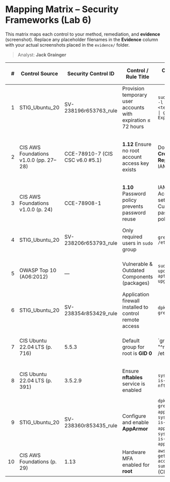 # Mapping Matrix – Security Frameworks (Lab 6)

This matrix maps each control to your method, remediation, and **evidence** (screenshot). Replace any placeholder filenames in the **Evidence** column with your actual screenshots placed in the `evidence/` folder.

> Analyst: **Jack Grainger**

| # | Control Source | Security Control ID | Control / Rule Title | Checked Using | Fix / Remediation | Additional Steps for Compliance | Comments | Evidence |
|---:|---|---|---|---|---|---|---|---|
| 1 | STIG_Ubuntu_20 | SV-238196r653763_rule | Provision temporary user accounts with expiration ≤ 72 hours | `sudo chage -l <temp_user> \| grep Expires` | `sudo chage -E $(date -d "+3 days" +%F) <temp_user>` | Verify all temp accounts auto-expire within 72 hours | Important to prevent lingering temp accounts | [evidence/01-ubuntu-temp-accounts-expiry.png](../evidence/01-ubuntu-temp-accounts-expiry.png) |
| 2 | CIS AWS Foundations v1.0.0 (pp. 27–28) | CCE-78910-7 (CIS CSC v6.0 #5.1) | **1.12** Ensure no root account access key exists | Download **Credential Report** in IAM | Deactivate then **delete** any root access keys | Prefer deletion over deactivation to prevent reactivation | Report showed `access_key_1_active=true`; remediated | [evidence/02-aws-root-access-key-report.png](../evidence/02-aws-root-access-key-report.png), [evidence/02b-aws-root-access-key-deactivated.png](../evidence/02b-aws-root-access-key-deactivated.png) |
| 3 | CIS AWS Foundations v1.0.0 (p. 24) | CCE-78908-1 | **1.10** Password policy prevents password reuse | IAM → Account settings → Custom password policy | Set **“Number of passwords to remember” = 24** | Document change; monitor resets; enforce MFA | Initially unchecked; updated per CIS guidance | [evidence/03-aws-password-reuse-24.png](../evidence/03-aws-password-reuse-24.png) |
| 4 | STIG_Ubuntu_20 | SV-238206r653793_rule | Only required users in `sudo` group | `grep sudo /etc/group` | Remove unexpected users: `sudo gpasswd -d <user> sudo` | Periodic reviews to sustain least privilege | Screenshot confirms only your user in sudo | [evidence/04-ubuntu-sudo-group-members.png](../evidence/04-ubuntu-sudo-group-members.png) |
| 5 | OWASP Top 10 (A06:2012) | — | Vulnerable & Outdated Components (packages) | `sudo apt update && apt list --upgradable` | `sudo apt upgrade -y` | Enable automatic updates; regular vuln scans | Initial output showed ~15 upgradable packages | [evidence/05-ubuntu-upgradable-packages.png](../evidence/05-ubuntu-upgradable-packages.png) |
| 6 | STIG_Ubuntu_20 | SV-238354r853429_rule | Application firewall installed to control remote access | `dpkg -l \| grep ufw` | `sudo apt-get install ufw` | Maintain change history; ensure ruleset reviewed | Output showed `ii ufw` present | [evidence/06-ubuntu-ufw-installed.png](../evidence/06-ubuntu-ufw-installed.png) |
| 7 | CIS Ubuntu 22.04 LTS (p. 716) | 5.5.3 | Default group for root is **GID 0** | `grep "^root:" /etc/passwd | cut -f4 -d:` → `0` | Investigate and correct any drift; enforce baseline | Regular audits; config mgmt tooling | Confirms GID = 0 | [evidence/07-ubuntu-root-gid-0.png](../evidence/07-ubuntu-root-gid-0.png) |
| 8 | CIS Ubuntu 22.04 LTS (p. 391) | 3.5.2.9 | Ensure **nftables** service is enabled | `systemctl is-enabled nftables` | `sudo systemctl enable --now nftables` | Persist across reboots; validate rules | Initial state was `disabled`; remediated | [evidence/08-ubuntu-nftables-enabled.png](../evidence/08-ubuntu-nftables-enabled.png) |
| 9 | STIG_Ubuntu_20 | SV-238360r853435_rule | Configure and enable **AppArmor** | `dpkg -l \| grep apparmor`; `systemctl is-active apparmor`; `systemctl is-enabled apparmor` | `sudo apt-get install apparmor`; `sudo systemctl enable --now apparmor` | Optional hardening profiles; periodic validation | — | [evidence/09-ubuntu-apparmor-enabled.png](../evidence/09-ubuntu-apparmor-enabled.png) |
| 10 | CIS AWS Foundations (p. 29) | 1.13 | Hardware MFA enabled for **root** | `aws iam get-account-summary` (CloudShell) | Enable hardware MFA in IAM | Document enrollment & backup codes | `AccountMFAEnabled=1` confirmed | [evidence/10-aws-root-hardware-mfa.png](../evidence/10-aws-root-hardware-mfa.png) |
